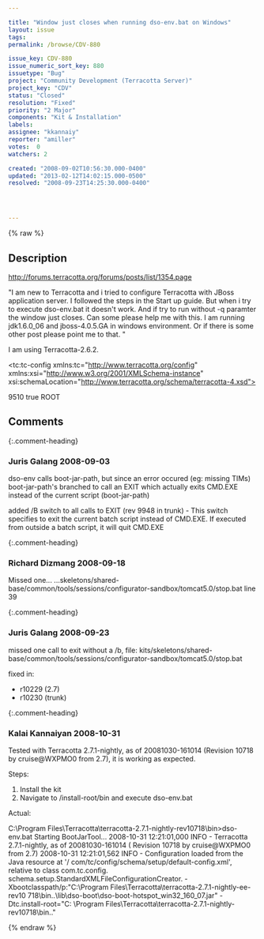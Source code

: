 ```yaml
---

title: "Window just closes when running dso-env.bat on Windows"
layout: issue
tags: 
permalink: /browse/CDV-880

issue_key: CDV-880
issue_numeric_sort_key: 880
issuetype: "Bug"
project: "Community Development (Terracotta Server)"
project_key: "CDV"
status: "Closed"
resolution: "Fixed"
priority: "2 Major"
components: "Kit & Installation"
labels: 
assignee: "kkannaiy"
reporter: "amiller"
votes:  0
watchers: 2

created: "2008-09-02T10:56:30.000-0400"
updated: "2013-02-12T14:02:15.000-0500"
resolved: "2008-09-23T14:25:30.000-0400"




---
```


{% raw %}

## Description

<div markdown="1" class="description">

http://forums.terracotta.org/forums/posts/list/1354.page

"I am new to Terracotta and i tried to configure Terracotta with JBoss application server. I followed the steps in the  Start up guide. But when i try to execute dso-env.bat it doesn't work. And if try to run without -q paramter the window just closes. Can some please help me with this. I am running jdk1.6.0\_06 and jboss-4.0.5.GA in windows environment. Or if there is some other post please point me to that. "



I am using Terracotta-2.6.2.

<tc:tc-config xmlns:tc="http://www.terracotta.org/config"
xmlns:xsi="http://www.w3.org/2001/XMLSchema-instance"
xsi:schemaLocation="http://www.terracotta.org/schema/terracotta-4.xsd">

<servers>

<!-- The <update-check> element helps ensure that you're using the latest version of Terracotta DSO.
Out-of-date versions trigger a message to log and standard output. -->



<server host="T61">
<dso-port>9510</dso-port>
</server>
<update-check>
<enabled>true</enabled>
</update-check>
</servers>

<application>
<dso>
<web-applications>
<web-application>ROOT</web-application>

</web-applications>
</dso>
</application>
</tc:tc-config>


</div>

## Comments


{:.comment-heading}
### **Juris Galang** <span class="date">2008-09-03</span>

<div markdown="1" class="comment">

dso-env calls boot-jar-path, but since an error occured (eg: missing TIMs) boot-jar-path's branched to call an EXIT which actually exits CMD.EXE instead of the current script (boot-jar-path)

added /B switch to all calls to EXIT  (rev 9948 in trunk) - This switch specifies to exit the current batch script instead of CMD.EXE.
If executed from outside a batch script, it will quit CMD.EXE



</div>


{:.comment-heading}
### **Richard Dizmang** <span class="date">2008-09-18</span>

<div markdown="1" class="comment">

Missed one...
...skeletons/shared-base/common/tools/sessions/configurator-sandbox/tomcat5.0/stop.bat
line 39




</div>


{:.comment-heading}
### **Juris Galang** <span class="date">2008-09-23</span>

<div markdown="1" class="comment">

missed one call to exit without a /b, file: kits/skeletons/shared-base/common/tools/sessions/configurator-sandbox/tomcat5.0/stop.bat

fixed in:
- r10229 (2.7)
- r10230 (trunk)

</div>


{:.comment-heading}
### **Kalai Kannaiyan** <span class="date">2008-10-31</span>

<div markdown="1" class="comment">

Tested with Terracotta 2.7.1-nightly, as of 20081030-161014 (Revision 10718 by cruise@WXPMO0 from 2.7), it is working as expected.

Steps:
1. Install the kit
2. Navigate to /install-root/bin and execute dso-env.bat

Actual:

C:\Program Files\Terracotta\terracotta-2.7.1-nightly-rev10718\bin>dso-env.bat
Starting BootJarTool...
2008-10-31 12:21:01,000 INFO - Terracotta 2.7.1-nightly, as of 20081030-161014 (
Revision 10718 by cruise@WXPMO0 from 2.7)
2008-10-31 12:21:01,562 INFO - Configuration loaded from the Java resource at '/
com/tc/config/schema/setup/default-config.xml', relative to class com.tc.config.
schema.setup.StandardXMLFileConfigurationCreator.
-Xbootclasspath/p:"C:\Program Files\Terracotta\terracotta-2.7.1-nightly-ee-rev10
718\bin\..\lib\dso-boot\dso-boot-hotspot\_win32\_160\_07.jar" -Dtc.install-root="C:
\Program Files\Terracotta\terracotta-2.7.1-nightly-rev10718\bin\.."



</div>



{% endraw %}
